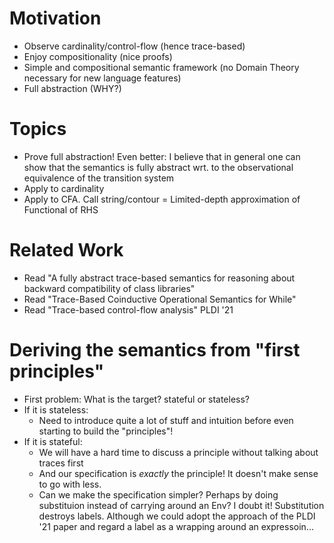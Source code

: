 # Motivation

- Observe cardinality/control-flow (hence trace-based)
- Enjoy compositionality (nice proofs)
- Simple and compositional semantic framework
  (no Domain Theory necessary for new language features)
- Full abstraction (WHY?)

# Topics

- Prove full abstraction! Even better: I believe that in general one can show
  that the semantics is fully abstract wrt. to the observational equivalence of
  the transition system
- Apply to cardinality
- Apply to CFA. Call string/contour = Limited-depth approximation of Functional
  of RHS


# Related Work

* Read "A fully abstract trace-based semantics for reasoning about backward compatibility of class libraries"
* Read "Trace-Based Coinductive Operational Semantics for While"
* Read "Trace-based control-flow analysis" PLDI '21




# Deriving the semantics from "first principles"

- First problem: What is the target? stateful or stateless?
- If it is stateless:
  - Need to introduce quite a lot of stuff and intuition before even starting to
    build the "principles"!
- If it is stateful:
  - We will have a hard time to discuss a principle without talking about traces first
  - And our specification is *exactly* the principle! It doesn't make sense to go with less.
  - Can we make the specification simpler? Perhaps by doing substituion instead of carrying around an Env? I doubt it! Substitution destroys labels.
    Although we could adopt the approach of the PLDI '21 paper and regard a label as a wrapping around an expressoin...
